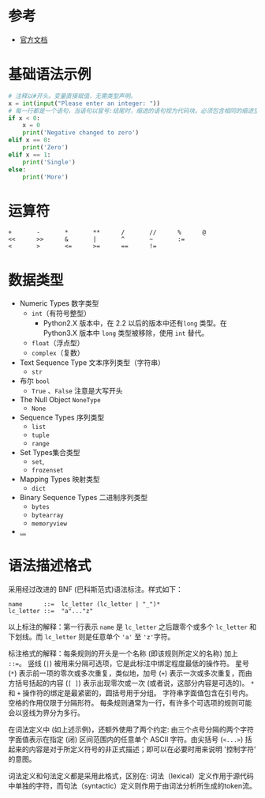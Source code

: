 # 参考
- [官方文档](https://docs.python.org/)




# 基础语法示例

```python
# 注释以#开头。变量直接赋值，无需类型声明。
x = int(input("Please enter an integer: "))
# 每一行都是一个语句，当语句以冒号:结尾时，缩进的语句视为代码块。必须包含相同的缩进空白数量
if x < 0:
    x = 0
    print('Negative changed to zero')
elif x == 0:
    print('Zero')
elif x == 1:
    print('Single')
else:
    print('More')
```

# 运算符

```
+       -       *       **      /       //      %      @
<<      >>      &       |       ^       ~       :=
<       >       <=      >=      ==      !=
```


# 数据类型
- Numeric Types 数字类型
    * `int`（有符号整型）
        * Python2.X 版本中，在 2.2 以后的版本中还有`long` 类型。在 Python3.X 版本中 `long` 类型被移除，使用 `int` 替代。
    * `float`（浮点型）
    * `complex`（复数）
- Text Sequence Type  文本序列类型（字符串）
  * `str`
- 布尔 `bool`
  * `True` 、`False` 注意是大写开头
- The Null Object `NoneType`
  * `None`
- Sequence Types 序列类型
  * `list`
  * `tuple`
  * `range`
- Set Types集合类型
  * `set`,
  * `frozenset`
- Mapping Types 映射类型 
  * `dict`
- Binary Sequence Types 二进制序列类型
  * `bytes`
  * `bytearray`
  * `memoryview`
- [...](https://docs.python.org/zh-cn/3.11/library/stdtypes.html)



# 语法描述格式

采用经过改进的 BNF (巴科斯范式)语法标注。样式如下：
```
name      ::=  lc_letter (lc_letter | "_")*
lc_letter ::=  "a"..."z"
```
以上标注的解释：第一行表示 `name` 是 `lc_letter` 之后跟零个或多个 `lc_letter` 和下划线。而 `lc_letter` 则是任意单个 `'a'` 至 `'z'`字符。

标注格式的解释：每条规则的开头是一个名称 (即该规则所定义的名称) 加上 `::=`。 竖线 (`|`) 被用来分隔可选项，它是此标注中绑定程度最低的操作符。 星号 (`*`) 表示前一项的零次或多次重复，类似地，加号 (`+`) 表示一次或多次重复，而由方括号括起的内容 (`[ ]`) 表示出现零次或一次 (或者说，这部分内容是可选的)。 `*` 和 `+` 操作符的绑定是最紧密的，圆括号用于分组。 字符串字面值包含在引号内。 空格的作用仅限于分隔形符。 每条规则通常为一行，有许多个可选项的规则可能会以竖线为界分为多行。

在词法定义中 (如上述示例)，还额外使用了两个约定: 由三个点号分隔的两个字符字面值表示在指定 (闭) 区间范围内的任意单个 ASCII 字符。由尖括号 (`<...>`) 括起来的内容是对于所定义符号的非正式描述；即可以在必要时用来说明 '控制字符' 的意图。

词法定义和句法定义都是采用此格式，区别在: 词法（lexical）定义作用于源代码中单独的字符，而句法（syntactic）定义则作用于由词法分析所生成的token流。